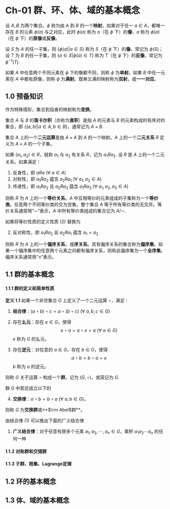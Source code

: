 # Ch-01  群、环、体、域的基本概念

设 $A,B$ 为两个集合。$\phi$ 称为由 $A$ 到 $B$ 的一个**映射**，如果对于任一 $a \in A$，都唯一存在 $B$ 的元素 $\phi(a)$ 与之对应，此时 $\phi(a)$ 称为 $a$（在 $\phi$ 下）的**像**，$a$ 称为 $\phi(a)$（在 $\phi$ 下）的**原像**或**反像**。

设 $S$ 为 $A$ 的任一子集，则 $\{ \phi(a) | a\in S \}$ 称为 $S$（在 $\phi$ 下）的**像**，常记为 $\phi(S)$；设 $T$ 为 $B$ 的任一子集，则 $\{ a \in S | \phi(a) \in T \}$ 称为 $T$（在 $\phi$ 下）的**反像**，常记为 $\phi^{-1}(T)$. 

如果 $A$ 中任意两个不同元素在 $\phi$ 下的像都不同，则称 $\phi$ 为**单射**。如果 $B$ 中任一元素在 $A$ 中都有原像，则称 $\phi$ 为**满射**。既单又满的映射称为**双射**，或**一一对应**。



## 1.0  预备知识

作为特殊情形，集合到自身的映射称为**变换**。

集合 $A$ 与 $B$ 的**笛卡尔积**（亦称为**直积**）是指 $A$ 的元素与 $B$ 的元素构成的有序对的集合，即 $\{ (a,b) | a\in A,b \in B \}$，通常记为 $A \times B$. 

集合 $A$ 上的一个**二元运算**是由 $A \times A$ 到 $A$ 的一个映射。$A$ 上的一个**二元关系** $R$ 定义为 $A \times A$ 的一个子集。

如果 $(a_1,a_2) \in R$，就称 $a_1$ 与 $a_2$ 有关系 $R$，记为 $a_1 Ra_2$. 设 $R$ 是 $A$ 上的一个二元关系，如果满足：

1. 反身性，即 $aRa \ (\forall \ a \in A)$ 
2. 对称性，即 $a_1Ra_2$ 蕴含 $a_2Ra_1 \ (\forall \ a_1,a_2 \in A)$ 
3. 传递性，即 $a_1Ra_2$ 且 $a_2 Ra_3$ 蕴含 $a_1Ra_3 \ (\forall \ a_1,a_2,a_3 \in A)$ 

则称 $R$ 为 $A$ 上的一个**等价关系**。$A$ 中互相等价的元素组成的子集称为一个**等价类**。任意两个不同等价类的交为空集，整个集合 $A$ 等于所有等价类的无交并。等价关系通常用“$\sim$”表示，$A$ 中所有等价类组成的集合记为 $A / \sim$. 

如果将等价性质的定义性质 $(2)$ 替换为

2. 反对称性，即 $a_1Ra_2$ 且 $a_2 R a_1$ 蕴含 $a_1 = a_2$ 

则称 $R$ 为 $A$ 上的一个**偏序关系**，或**序关系**。具有偏序关系的集合称为**偏序集**。如果一个偏序集中的任意两个元素之间都有偏序关系，则称此偏序集为一个**全序集**。偏序关系通常用“$\leq$“表示。



## 1.1  群的基本概念

#### 1.1.1  群的定义和简单性质

**定义  1.1**    如果一个非空集合 $G$ 上定义了一个二元运算 $\circ$，满足：

1. **结合律**：$(a \circ b) \circ c = a \circ (b \circ c) \ (\forall \ a,b,c \in G)$ 

2. 存在**幺元**：存在 $e \in G$，使得
   $$
   e \circ a = a \circ e = a \ (\forall \ a \in G)
   $$
   $e$ 称为 $G$ 的幺元。

3. 存在**逆元**：对任意的 $a \in G$，存在 $b \in G$，使得
   $$
   a \circ b = b \circ a = e
   $$
   $b$ 称为 $a$ 的逆元。

则称 $G$ 关于运算 $\circ$ 构成一个**群**，记为 $(G, \circ)$，或简记为 $G$. 

群 $G$ 中若还成立以下的

4. **交换律**：$a \circ b = b \circ a \ (\forall \ a,b \in G)$，

则称 $G$ 为**交换群**或**$\rm Abel$群**。

由结合律 $(1)$ 可以推出下面的广义结合律

1. **广义结合律**：对于任意有限多个元素 $a_1, a_2, \cdots, a_n \in G$，乘积 $a_1 a_2 \cdots a_n$ 的任何一种







#### 1.1.2  对称群和交错群





#### 1.1.3  子群、陪集、Lagrange定理





## 1.2  环的基本概念





## 1.3  体、域的基本概念



